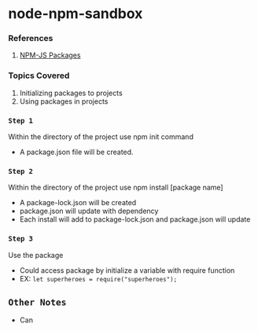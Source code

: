 # node-npm-sandbox

### References

1. [NPM-JS Packages](https://www.npmjs.com/)

### Topics Covered

1. Initializing packages to projects
2. Using packages in projects

### `Step 1`

Within the directory of the project use npm init command
* A package.json file will be created.

### `Step 2`

Within the directory of the project use npm install [package name]
* A package-lock.json will be created
* package.json will update with dependency
* Each install will add to package-lock.json and package.json will update

### `Step 3`

Use the package
* Could access package by initialize a variable with require function
* EX: `let superheroes = require("superheroes");`

## `Other Notes`

* Can 